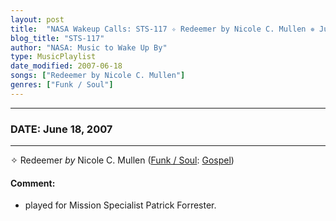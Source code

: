 ```yaml
---
layout: post
title:  "NASA Wakeup Calls: STS-117 ✧ Redeemer by Nicole C. Mullen ✵ June 18, 2007"
blog_title: "STS-117"
author: "NASA: Music to Wake Up By"
type: MusicPlaylist
date_modified: 2007-06-18
songs: ["Redeemer by Nicole C. Mullen"]
genres: ["Funk / Soul"]
---
```


----
### DATE: June 18, 2007
----
✧ Redeemer *by* Nicole C. Mullen ([Funk / Soul](https://www.discogs.com/genre/Funk%20/%20Soul): [Gospel](https://www.discogs.com/style/Gospel)) <a target="blank_" href="https://www.discogs.com/Nicole-C-Mullen-Redeemer-The-Best-of-Nicole-C-Mullen/release/9403778">
    <i class="fas fa-compact-disc"
       title="Discogs entry for this song"
       alt="Discogs entry for this song"
       style="font-size: 1.1em;"></i></a>
    

#### Comment:
* played for Mission Specialist Patrick Forrester.



<br/>
<center>
	<a target="_blank"
	   href="https://twitter.com/intent/tweet?hashtags=Space,NASA,Playlist,NASAWakeupCalls,SpaceProgram&text=🚀 {{ page.author}}, '{{ page.songs.first }}' {{ page.title }}, {{ site.url }}{{ page.url }}&via=nasawakeupcalls"><i class="fab fa-twitter" title="Tweet this page" alt="Tweet this page" style="font-size: 1.3em;"></i></a>
	&nbsp; 	<i class="fas fa-user-astronaut" style="font-size: 1.5em;"></i> &nbsp;
    <a id="custom_amazon_link"
       type="amzn" search="#"
       category="popular music">
    <i class="fab fa-amazon" style="font-size: 1.3em;"></i></a>
</center>

<!-- Randomly resolve an individual entry from a song array -->
<script src="/assets/javascript/seedrandom.min.js"></script>
<script>
  var wake_me_up = ["Redeemer by Nicole C. Mullen"];
  var prng = new Math.seedrandom();
  function randomSong() {
    song = wake_me_up[Math.floor(Math.random() * wake_me_up.length)];
    var amazon_link = document.getElementById("custom_amazon_link");
    amazon_link.setAttribute("search", song);
  }
  window.onload = randomSong();
</script>
